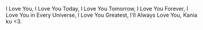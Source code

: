 I Love You,
I Love You Today,
I Love You Tomorrow,
I Love You Forever,
I Love You in Every Universe,
I Love You Greatest,
I'll Always Love You, Kania ku <3.
